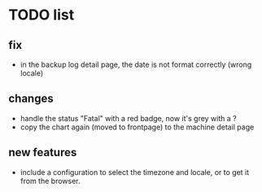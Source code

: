 # TODO list 

## fix

- in the backup log detail page, the date is not format correctly (wrong locale)


## changes

- handle the status "Fatal"  with a red badge, now it's grey with a ? 
- copy the chart again (moved to frontpage) to the machine detail page


## new features

- include a configuration to select the timezone and locale, or to get it from the browser.


